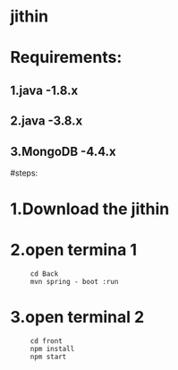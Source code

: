 # jithin
# Requirements:
## 1.java -1.8.x
## 2.java -3.8.x
## 3.MongoDB -4.4.x
#steps:
# 1.Download the jithin
# 2.open termina 1
         cd Back
         mvn spring - boot :run
# 3.open terminal 2
         cd front
         npm install
         npm start
